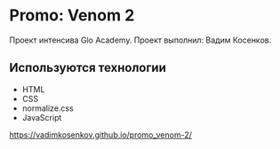 # Promo: Venom 2
Проект интенсива Glo Academy.
Проект выполнил: Вадим Косенков.

## Используются технологии
- HTML
- CSS
- normalize.css
- JavaScript

https://vadimkosenkov.github.io/promo_venom-2/
